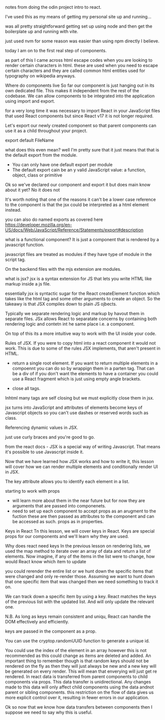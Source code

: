 notes from doing the odin project intro to react.

I've used this as my means of getting my personal site up and running...

was all pretty straightforward getting set up using node and then get the boilerplate up and running with vite.

just used nvm for some reason was easier than using npm directly I believe.

today I am on to the first real step of components.

as part of this I came across html escape codes when you are looking to render certain characters in html.
these are used when you need to escape certain characters and they are called common html entities used for typography on wikipedia anyways.

Where do components live
So far our component is just hanging out in its own dedicated file.
This makes it independent from the rest of the codebase.
We can allow components to be integrated into the application using import and export.

for a very long time it was necessary to import React in your JavaScript files that used React components but since React v17 it is not longer required.

Let's export our newly created component so that parent components can use it as a child throughout your project.

export default FileName

what does this even mean? 
well I'm pretty sure that it just means that that is the default export from the module.
- You can only have one default export per module
- The default export cain be an y valid JavaScript value: a function, object, class or primitive

Ok so we've declared our component and export it but does main know about it yet?
No it does not

It's worth noting that one of the reasons it can't be a lower case reference to the component is that the jsx could be interpreted as a html element instead.

you can also do named exports as covered here
https://developer.mozilla.org/en-US/docs/Web/JavaScript/Reference/Statements/export#description

what is a functional component?
It is just a component that is rendered by a javascript function.


javascript files are treated as modules if they have type of module in the script tag.

On the backend files with the mjs extension are modules.


what is jsx?
jsx is a syntax extension for JS that lets you write HTML like markup inside a js file.

essentially jsx is syntactic sugar for the React createElement function which takes like the html tag and some other arguments to create an object.
So the takeawy is that JSX compiles down to plain JS ojbects.

Typically we separate rendering logic and markup by havout them in separate files. JSx allows React to separatate concerns by containing both rendering logic and contetn int he same place i.e. a component.

On top of this its a more intuitive way to work with the UI inside your code.

Rules of JSX.
If you were to copy html into a react component it would not work.
This is due to some of the rules JSX implements, that aren't present in HTML.

- return a single root element.
If you want to return multiple elements in a compoennt you can do so by wrappign them in a parten tag.
That can be a div of if you don't want the elements to have a container you could use a React fragment which is just using empty angle brackets.

- close all tags.

Inhtml many tags are self closing but we must explicitly close them in jsx.

jsx turns into JavaScript and attributes of elements become keys of Javascript objects so you can't use dashes or reserved words such as class.

Referencing dynamic values in JSX.

just use curly braces and you're good to go.

from the react docs - JSX is a special way of writing Javascript.
That means it's possible to use Javascript inside it.

 Now that we have learned how JSX works and how to write it, this lesson will cover how we can render multiple elements and conditionally render UI in JSX.

The key attribute allows you to identify each element in a list.

starting to work with props
- will learn more about them in the near future
but for now they are arguments that are passed into componenets.
- need to set up each component to accept props as an arugment to the fuction
these are then passed as attributes to the component and can be accessed as such.
props as in properties.


Keys in React
Tn this lesson, we will cover keys in React. Keys are special props for our components and we'll learn why they are used.

Why does react need keys
In the previous lesson on rendering lists, we used the map method to iterate over an array of data and return a list of elements.
Now imagine, if any of the items in the list were to change, how would React know which item to update

you could rerender the entire list or
we hunt down the specific items that were changed and only re-render those.
Assuming we want to hunt down that one specific item that was changed then we need something to track it on.

We can track down a specific item by using a key.
React matches the keys of the previous list with the updated list.
And will only update the relevant one.

N.B. As long as keys remain consistent and uniqu, React can handle the DOM effectively and efficiently.

keys are passed in the component as a prop.

You can use the cryptop.randomUUID function to generate a unique id.

You could use the index of the element in an array however this is not recommended as this could change as items are deleted and added.
An important thing to remember though is that random keys should not be rendered on the fly as then they will just always be new and a new key will be generated on every render.
This will mean that enverying will just get re rendered.
In react data is transferred from parent components to child components via props.
This data transfer is unidirectional.
Any changes made to this data will only affect child components using the data andnot parent or sibling components.
this restriction on the flow of data gives us more explicit control over it, resulting in fewer errors in our application.


Ok so now that we know how data transfers between components then I suppose we need to say why this is useful.









